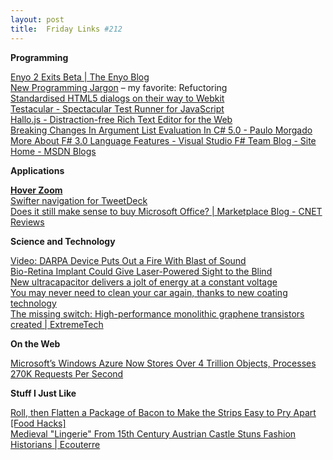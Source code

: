 ```yaml
---
layout: post
title:  Friday Links #212
---
```

**Programming**

[Enyo 2 Exits Beta | The Enyo Blog](http://blog.enyojs.com/post/27492225747/enyo-2-exits-beta)   
[New Programming Jargon](http://www.codinghorror.com/blog/2012/07/new-programming-jargon.html) – my favorite: Refuctoring   
[Standardised HTML5 dialogs on their way to Webkit](http://webdev360.com/standardised-html5-dialogs-on-their-way-to-webkit-43717.html)   
[Testacular - Spectacular Test Runner for JavaScript](http://vojtajina.github.com/testacular/)   
[Hallo.js - Distraction-free Rich Text Editor for the Web](http://hallojs.org/)   
[Breaking Changes In Argument List Evaluation In C# 5.0 - Paulo Morgado](http://weblogs.asp.net/paulomorgado/archive/2012/07/18/breaking-changes-in-argument-list-evaluation-in-c-5-0.aspx)   
[More About F# 3.0 Language Features - Visual Studio F# Team Blog - Site Home - MSDN Blogs](http://blogs.msdn.com/b/fsharpteam/archive/2012/07/19/more-about-fsharp-3.0-language-features.aspx)

**Applications**

[**Hover Zoom**](http://www.hoverzoom.net/)   
[Swifter navigation for TweetDeck](http://blog.twitter.com/2012/07/swifter-navigation-for-tweetdeck.html)   
[Does it still make sense to buy Microsoft Office? | Marketplace Blog - CNET Reviews](http://reviews.cnet.com/8301-33153_7-57473166-10391733/does-it-still-make-sense-to-buy-microsoft-office/?part=rss&tag=feed&subj=TheCheapskate)

**Science and Technology**

[Video: DARPA Device Puts Out a Fire With Blast of Sound](http://www.popsci.com/technology/article/2012-07/video-darpa-device-puts-out-fire-using-sound)   
[Bio-Retina Implant Could Give Laser-Powered Sight to the Blind](http://www.popsci.com/technology/article/2012-06/bio-retina-implant-could-give-sight-blind-laser-power)   
[New ultracapacitor delivers a jolt of energy at a constant voltage](http://www.sciencedaily.com/releases/2012/07/120719103225.htm)   
[You may never need to clean your car again, thanks to new coating technology](http://www.sciencedaily.com/releases/2012/07/120719103531.htm)   
[The missing switch: High-performance monolithic graphene transistors created | ExtremeTech](http://www.extremetech.com/computing/132988-the-missing-switch-high-performance-monolithic-graphene-transistors-created)

**On the Web**

[Microsoft’s Windows Azure Now Stores Over 4 Trillion Objects, Processes 270K Requests Per Second](http://techcrunch.com/2012/07/18/windows-azure-4-trillion-objects/)

**Stuff I Just Like**

[Roll, then Flatten a Package of Bacon to Make the Strips Easy to Pry Apart [Food Hacks]](http://lifehacker.com/5927208/roll-then-flatten-a-package-of-bacon-to-make-the-strips-easy-to-pry-apart)   
[Medieval "Lingerie" From 15th Century Austrian Castle Stuns Fashion Historians | Ecouterre](http://www.ecouterre.com/medieval-lingerie-from-15th-century-castle-stuns-fashion-historians/)
